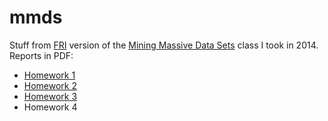 mmds
====

Stuff from [FRI](http://www.fri.uni-lj.si/) version of the [Mining Massive Data Sets](http://www.stanford.edu/class/cs246/) class I took in 2014. Reports in PDF:
 - [Homework 1](http://blazsovdat.com/mmds/hw-1.pdf) 
 - [Homework 2](http://blazsovdat.com/mmds/hw-2.pdf)
 - [Homework 3](http://blazsovdat.com/mmds/hw-3.pdf)
 - Homework 4
